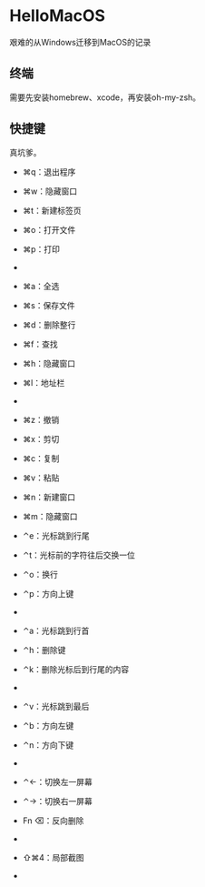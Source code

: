 # HelloMacOS
艰难的从Windows迁移到MacOS的记录

## 终端
需要先安装homebrew、xcode，再安装oh-my-zsh。

## 快捷键
真坑爹。
- ⌘q：退出程序
- ⌘w：隐藏窗口
- ⌘t：新建标签页
- ⌘o：打开文件
- ⌘p：打印
- 
- ⌘a：全选
- ⌘s：保存文件
- ⌘d：删除整行
- ⌘f：查找
- ⌘h：隐藏窗口
- ⌘l：地址栏
- 
- ⌘z：撤销
- ⌘x：剪切
- ⌘c：复制
- ⌘v：粘贴
- ⌘n：新建窗口
- ⌘m：隐藏窗口

- ⌃e：光标跳到行尾
- ⌃t：光标前的字符往后交换一位
- ⌃o：换行
- ⌃p：方向上键
- 
- ⌃a：光标跳到行首
- ⌃h：删除键
- ⌃k：删除光标后到行尾的内容
- 
- ⌃v：光标跳到最后
- ⌃b：方向左键
- ⌃n：方向下键
- 
- ⌃←：切换左一屏幕
- ⌃→：切换右一屏幕

- Fn ⌫：反向删除
- 
- ⇧⌘4：局部截图
- 
